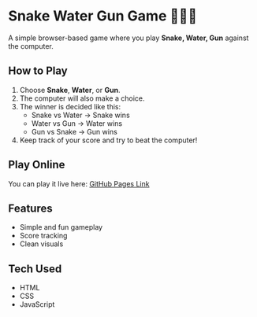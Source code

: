 # Snake Water Gun Game 🐍💧🔫

A simple browser-based game where you play **Snake, Water, Gun** against the computer.  

## How to Play
1. Choose **Snake**, **Water**, or **Gun**.  
2. The computer will also make a choice.  
3. The winner is decided like this:
   - Snake vs Water → Snake wins  
   - Water vs Gun → Water wins  
   - Gun vs Snake → Gun wins  
4. Keep track of your score and try to beat the computer!  

## Play Online
You can play it live here: [GitHub Pages Link](https://the-vivekkumar.github.io/snake-water-gun/)

## Features
- Simple and fun gameplay  
- Score tracking  
- Clean visuals  

## Tech Used
- HTML  
- CSS  
- JavaScript  
